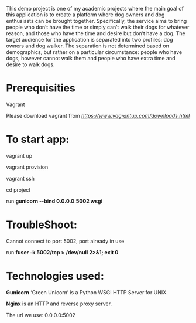 This demo project is one of my academic projects where the main goal of this application is to create a platform where dog owners and dog enthusiasts can be brought together. Specifically, the service aims to bring people who don’t have the time or simply can’t walk their dogs for whatever reason, and those who have the time and desire but don’t
have a dog. The target audience for the application is separated into two profiles: dog owners and dog walker. The separation is not determined based on demographics, but rather on a particular circumstance: people who have dogs, however cannot walk them and people who have extra time and desire to walk dogs.

# Prerequisities
Vagrant <p>
Please download vagrant from *https://www.vagrantup.com/downloads.html*

# To start app:
vagrant up <p>
vagrant provision <p>
vagrant ssh <p>
cd project <p>
run **gunicorn --bind 0.0.0.0:5002 wsgi** <p>

# TroubleShoot:
Cannot connect to port 5002, port already in use <p>
run **fuser -k 5002/tcp > /dev/null 2>&1; exit 0** <p>


# Technologies used:
**Gunicorn** ‘Green Unicorn’ is a Python WSGI HTTP Server for UNIX. <p>
**Nginx** is an HTTP and reverse proxy server.


The url we use:
0.0.0.0:5002

